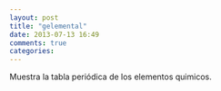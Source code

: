 ```yaml
---
layout: post
title: "gelemental"
date: 2013-07-13 16:49
comments: true
categories: 
---
```

Muestra la tabla periódica de los elementos quimicos.

